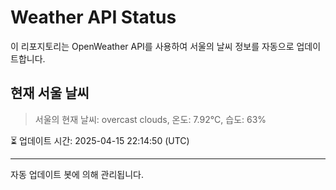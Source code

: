 
# Weather API Status

이 리포지토리는 OpenWeather API를 사용하여 서울의 날씨 정보를 자동으로 업데이트합니다.

## 현재 서울 날씨
> 서울의 현재 날씨: overcast clouds, 온도: 7.92°C, 습도: 63%

⏳ 업데이트 시간: 2025-04-15 22:14:50 (UTC)

---
자동 업데이트 봇에 의해 관리됩니다.
